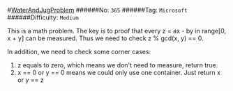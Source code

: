 #[WaterAndJugProblem](https://leetcode.com/problems/water-and-jug-problem/)
######No: `365`
######Tag: `Microsoft`
######Difficulty: `Medium`

This is a math problem. The key is to proof that 
every z = ax - by in range[0, x + y] can be measured.
Thus we need to check z % gcd(x, y) == 0.

In addition, we need to check some corner cases:
1. z equals to zero, which means we don't need to measure, return true.
2. x == 0 or y == 0 means we could only use one container. Just return x or y == z

